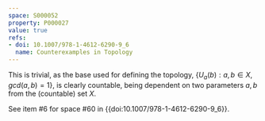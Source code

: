 ```yaml
---
space: S000052
property: P000027
value: true
refs:
- doi: 10.1007/978-1-4612-6290-9_6
  name: Counterexamples in Topology
---
```


This is trivial, as the base used for defining the topology, $\{U_a(b) : a,b \in X, gcd(a,b)=1\}$, is clearly countable, being dependent on two parameters $a,b$ from the (countable) set $X$.

See item #6 for space #60 in {{doi:10.1007/978-1-4612-6290-9_6}}.
